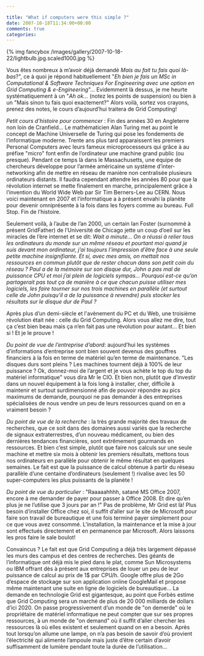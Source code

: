 ```yaml
---

title: "What if computers were this simple ?"
date: 2007-10-18T11:34:00+00:00
comments: true
categories: 
---
```


{% img fancybox /images/gallery/2007-10-18-22/lightbulb.jpg.scaled1000.jpg %}

 Vous êtes nombreux à m’avoir déjà demandé *Mais au fait tu fais quoi là-bas*?", ce à quoi je répond habituellement "*Eh bien je fais un MSc in Computational & Software Techniques For Engineering avec une option en Grid Computing & e-Engineering*"... Evidemment là dessus, je me heurte systématiquement à un "*Ah ok...* (notez les points de suspension) ou bien à un "Mais sinon tu fais quoi exactement?" Alors voilà, sortez vos crayons, prenez des notes, le cours d’aujourd’hui traitera de Grid Computing!

 *Petit cours d’histoire pour commencer* : Fin des années 30 en Angleterre non loin de Cranfield... Le mathématicien Alan Turing met au point le concept de Machine Universelle de Turing qui pose les fondements de l’informatique moderne. Trente ans plus tard apparaissent les premiers Personal Computers avec leurs fameux microprocesseurs qui grâce à au préfixe "micro" font enfin de l’ordinateur une machine grand public (ou presque). Pendant ce temps là dans le Massachusetts, une équipe de chercheurs développe pour l’armée américaine un système d’inter-networking afin de mettre en réseau de manière non centralisée plusieurs ordinateurs distants. Il faudra cependant attendre les années 80 pour que la révolution internet se mette finalement en marche, principalement grâce à l’invention du World Wide Web par Sir Tim Berners-Lee au CERN. Nous voici maintenant en 2007 et l’informatique a à présent envahi la planète pour devenir omniprésente à la fois dans les foyers comme au bureau. Full Stop. Fin de l’histoire.

 Seulement voilà, à l’aube de l’an 2000, un certain Ian Foster (surnommé à présent GridFather) de l’Université de Chicago jette un coup d’oeil sur les miracles de l’ère internet et se dit: *Wait a minute... On a réussi à relier tous les ordinateurs du monde sur un même réseau et pourtant moi quand je suis devant mon ordinateur, j’ai toujours l’impression d’être face à une seule petite machine insignifiante. Et si, avec mes amis, on mettait nos ressources en commun plutôt que de rester chacun dans son petit coin du réseau ? Paul a de la mémoire sur son disque dur, John a pas mal de puissance CPU et moi j’ai plein de logiciels sympas... Pourquoi est-ce qu’on partagerait pas tout ça de manière à ce que chacun puisse utiliser mes logiciels, les faire tourner sur nos trois machines en parallèle (et surtout celle de John puisqu’il a de la puissance à revendre) puis stocker les résultats sur le disque dur de Paul ?*

 Après plus d’un demi-siècle et l'avènement du PC et du Web, une troisième révolution était née : celle du Grid Computing. Alors vous allez me dire, tout ça c’est bien beau mais ça n’en fait pas une révolution pour autant... Et bien si ! Et je le prouve !

 *Du point de vue de l’entreprise d’abord*: aujourd’hui les systèmes d’informations d’entreprise sont bien souvent devenus des gouffres financiers à la fois en terme de matériel qu’en terme de maintenance. "Les disques durs sont pleins ? Les machines tournent déjà à 100% de leur puissance ? Ok, donnez-moi de l’argent et je vous achète le top du top du matériel informatique" vous dira Mr le CIO. Et bien non, plutôt que d’investir dans un nouvel équipement à la fois long à installer, cher, difficile à maintenir et surtout surdimensionné afin de pouvoir répondre au pics maximums de demande, pourquoi ne pas demander à des entreprises spécialisées de nous vendre un peu de leurs ressources quand on en a vraiment besoin ?

 *Du point de vue de la recherche* : la très grande majorité des travaux de recherches, que ce soit dans des domaines aussi variés que la recherche de signaux extraterrestres, d’un nouveau médicament, ou bien des dernières tendances financières, sont extrêmement gourmands en ressources. Et bien c’est simple, plutôt que faire nos calculs sur une seule machine et mettre six mois à obtenir les premiers résultats, mettons tous nos ordinateurs en parallèle pour obtenir le même résultat en quelques semaines. Le fait est que la puissance de calcul obtenue à partir du réseau parallèle d’une centaine d’ordinateurs (seulement !) rivalise avec les 50 super-computers les plus puissants de la planète !
 
 *Du point de vue du particulier* : "Raaaaahhhh, satané MS Office 2007, encore à me demander de payer pour passer à Office 2008. Et dire qu’en plus je ne l’utilise que 3 jours par an !" Pas de problème, Mr Grid est là! Plus besoin d’installer Office chez soi, il suffit d’aller sur le site de Microsoft pour faire son travail de bureautique et une fois terminé payer simplement pour ce que vous avez consommé. L’installation, la maintenance et la mise à jour sont effectués directement et en permanence par Microsoft. Alors laissons les pros faire le sale boulot!

 Convaincus ? Le fait est que Grid Computing a déjà très largement dépassé les murs des campus et des centres de recherches. Des géants de l’informatique ont déjà mis le pied dans le plat, comme Sun Microsystems ou IBM offrant dès à présent aux entreprises de louer un peu de leur puissance de calcul au prix de 1\$ par CPU/h. Google offre plus de 2Go d’espace de stockage sur son application online GoogleMail et propose même maintenant une suite en ligne de logiciels de bureautique... La demande en technologie Grid est gigantesque, au point que Forbès estime que Grid Computing sera un marché de plus de 20 000 milliards de dollars d’ici 2020. On passe progressivement d’un monde de "on demerde" où le propriétaire de matériel informatique ne peut compter que sur ses propres ressources, à un monde de "on demand" où il suffit d’aller chercher les ressources là où elles existent et seulement quand on en a besoin. Après tout lorsqu’on allume une lampe, on n’a pas besoin de savoir d’où provient l’électricité qui alimente l’ampoule mais juste d’être certain d’avoir suffisamment de lumière pendant toute la durée de l’utilisation...
